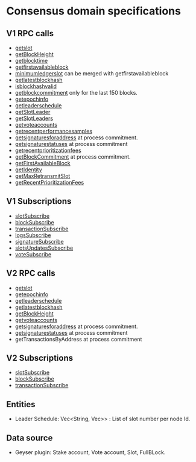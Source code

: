 # Consensus domain specifications

## V1 RPC calls
- [getslot](https://docs.solana.com/api/http#getslot)
- [getBlockHeight](https://docs.solana.com/api/http#getblockheight)
- [getblocktime](https://docs.solana.com/api/http#getblocktime)
- [getfirstavailableblock](https://docs.solana.com/api/http#getfirstavailableblock)
- [minimumledgerslot](https://docs.solana.com/api/http#minimumledgerslot) can be merged with getfirstavailableblock
- [getlatestblockhash](https://docs.solana.com/api/http#getlatestblockhash)
- [isblockhashvalid](https://docs.solana.com/api/http#isblockhashvalid)
- [getblockcommitment](https://docs.solana.com/api/http#getblockcommitment) only for the last 150 blocks.
- [getepochinfo](https://docs.solana.com/api/http#getepochinfo)
- [getleaderschedule](https://docs.solana.com/api/http#getleaderschedule)
- [getSlotLeader](https://docs.solana.com/api/http#getslotleader)
- [getSlotLeaders](https://docs.solana.com/api/http#getslotleaders)
- [getvoteaccounts](https://docs.solana.com/api/http#getvoteaccounts)
- [getrecentperformancesamples](https://docs.solana.com/api/http#getrecentperformancesamples)
- [getsignaturesforaddress](https://docs.solana.com/api/http#getsignaturesforaddress) at process commitment.
- [getsignaturestatuses](https://docs.solana.com/api/http#getsignaturestatuses) at process commitment
- [getrecentprioritizationfees](https://docs.solana.com/api/http#getrecentprioritizationfees)
- [getBlockCommitment](https://docs.solana.com/api/http#getblockcommitment) at process commitment.
- [getFirstAvailableBlock](https://docs.solana.com/api/http#getfirstavailableblock)
- [getIdentity](https://docs.solana.com/api/http#getidentity)
- [getMaxRetransmitSlot](https://docs.solana.com/api/http#getmaxretransmitslot)
- [getRecentPrioritizationFees](https://docs.solana.com/api/http#getrecentprioritizationfees)

## V1 Subscriptions
 - [slotSubscribe](https://docs.solana.com/api/websocket#slotsubscribe)
 - [blockSubscribe](https://docs.solana.com/api/websocket#blocksubscribe)
 - [transactionSubscribe](https://github.com/solana-foundation/solana-improvement-documents/pull/69)
 - [logsSubscribe](https://docs.solana.com/api/websocket#logssubscribe)
 - [signatureSubscribe](https://docs.solana.com/api/websocket#signaturesubscribe)
 - [slotsUpdatesSubscribe](https://docs.solana.com/api/websocket#slotsupdatessubscribe)
 - [voteSubscribe](https://docs.solana.com/api/websocket#votesubscribe)

## V2 RPC calls
- [getslot](https://docs.solana.com/api/http#getslot)
- [getepochinfo](https://docs.solana.com/api/http#getepochinfo)
- [getleaderschedule](https://docs.solana.com/api/http#getleaderschedule)
- [getlatestblockhash](https://docs.solana.com/api/http#getlatestblockhash)
- [getBlockHeight](https://docs.solana.com/api/http#getblockheight)
- [getvoteaccounts](https://docs.solana.com/api/http#getvoteaccounts)
- [getsignaturesforaddress](https://docs.solana.com/api/http#getsignaturesforaddress) at process commitment.
- [getsignaturestatuses](https://docs.solana.com/api/http#getsignaturestatuses) at process commitment
- getTransactionsByAddress at process commitment

## V2 Subscriptions
 - [slotSubscribe](https://docs.solana.com/api/websocket#slotsubscribe)
 - [blockSubscribe](https://docs.solana.com/api/websocket#blocksubscribe)
 - [transactionSubscribe](https://github.com/solana-foundation/solana-improvement-documents/pull/69)

## Entities
 - Leader Schedule: Vec<String, Vec<usize>>> : List of slot number per node Id.

## Data source
 - Geyser plugin: Stake account, Vote account, Slot, FullBLock.

